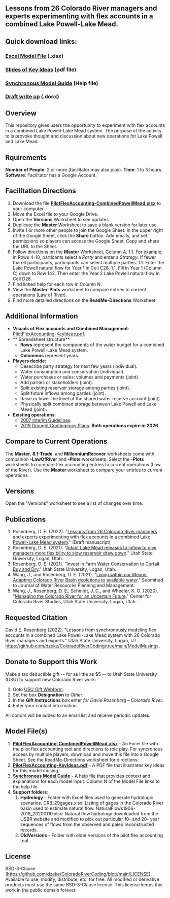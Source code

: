 ## Lessons from 26 Colorado River managers and experts experimenting with flex accounts in a combined Lake Powell-Lake Mead. 

## Quick download links:
### [Excel Model File](https://github.com/dzeke/ColoradoRiverCoding/raw/main/ModelMusings/PilotFlexAccounting-CombinedPowellMead.xlsx) (.xlsx)
### [Slides of Key Ideas](https://github.com/dzeke/ColoradoRiverCoding/raw/main/ModelMusings/PilotFlexAccounting-KeyIdeas.pdf) (pdf file)
### [Synchronous Model Guide](https://github.com/dzeke/ColoradoRiverCoding/blob/main/ModelMusings/Support/ModelGuide/ModelGuide-CombinedLakePowellLakeMead.md) (Help file)
### [Draft write up](https://github.com/dzeke/ColoradoRiverCoding/raw/main/BlogDrafts/3-LessonsFromSynchronouslyModelCombinedLakePowellLakeMeadSystemWith26ColoradoRiverManagersExperts.docx) (.docx)

## Overview														
This repository gives users the opportunity to experiment with flex accounts in a combined Lake Powell-Lake Mead system. The purpose of the activity to is provoke thought and discussion about new operations for Lake Powell and Lake Mead.

## Rquirements
**Number of People**: 2 or more (facilitator may also play).
**Time**: 1 to 3 hours.
**Software**: Facilitator has a Google Account.

## Facilitation Directions
1. Download the file **[PilotFlexAccounting-CombinedPowellMead.xlsx](https://github.com/dzeke/ColoradoRiverCoding/raw/main/ModelMusings/PilotFlexAccounting-CombinedPowellMead.xlsx)** to your computer.
1. Move the Excel file to your Google Drive.
1. Open the **Versions** Worksheet to see updates.
1. Duplicate the **Master** Worksheet to save a blank version for later use. 
1. Invite 1 or more other people to join the Google Sheet. In the upper right of the Google Sheet, click the **Share** button. Add emails, and set permissions so players can access the Google Sheet. Copy and share the URL to the Sheet. 
1. Follow directions on the **Master** Worksheet, Column A.
   1.1. For example, in Rows 4-10, particants select a *Party* and enter a *Strategy*. If fewer than 6 participants, participants can select multiple parties.
   1.1. Enter the Lake Powell natural flow for Year 1 in Cell C28.
   1.1. Fill in Year 1 (Column C) down to Row 142. Then enter the Year 2 Lake Powell natural flow in Cell D28.
1. Find linked help for each row in Column N.
1. View the **Master-Plots** worksheet to compare entries to current operations (Law of River).
1. Find more detailed directions on the **ReadMe-Directions** Worksheet.

## Additional Information
 
 * **Visuals of Flex accounts and Combined Management**: [PilotFlexAccounting-KeyIdeas.pdf](https://github.com/dzeke/ColoradoRiverCoding/raw/main/ModelMusings/PilotFlexAccounting-KeyIdeas.pdf).
 * ** Spreadsheet structure**
   * **Rows** represent the components of the water budget for a combined Lake Powell-Lake Mead system.
   * **Colummns** represent years. 
 * **Players decide**:
      * Desecribe party strategy for next few years (individual).
	  * Water consumption and conservation (individual).
	  * Water purchases or sales: volumes and payments (joint). 
      * Add parties or stakeholders (joint).
	  * Split existing reservoir storage among parties (joint).
	  * Split future inflows among parties (joint). 
	  * Raise or lower the level of the shared water reserve account (joint)
      * Physically split combined storage between Lake Powell and Lake Mead (joint). 
 * **Existing operations**:
	  * [2007 Interim Guidelines](https://www.usbr.gov/lc/region/programs/strategies/RecordofDecision.pdf).
	  * [2019 Drought Contingency Plans](https://www.usbr.gov/dcp/finaldocs.html). **Both operations expire in 2026**.
  
## Compare to Current Operations
The **Master**, **8.1-Trade**, and **MillenniumRecover** worksheets come with companion **-LawOfRiver** and **-Plots** worksheets. Select the **-Plots** worksheets to compare flex accounting entries to current operations (Law of the River). Use the **Master** worksheet to compare your entries to current operations.  

## Versions
Open the "Versions" worksheet to see a list of changes over time. 
 
## Publications
1. Rosenberg, D. E. (2022). "[Lessons from 26 Colorado River managers and experts experimenting with flex accounts in a combined Lake Powell-Lake Mead system](https://github.com/dzeke/ColoradoRiverCoding/raw/main/BlogDrafts/3-LessonsFromSynchronouslyModelCombinedLakePowellLakeMeadSystemWith26ColoradoRiverManagersExperts.docx)." (Draft manuscript)
1. Rosenberg, D. E. (2021). "[Adapt Lake Mead releases to inflow to give managers more flexibility to slow reservoir draw down](https://digitalcommons.usu.edu/water_pubs/170/)." Utah State University, Logan, Utah.
1. Rosenberg, D. E. (2021). "[Invest in Farm Water Conservation to Curtail Buy and Dry](https://digitalcommons.usu.edu/water_pubs/169/)." Utah State University, Logan, Utah.
1. Wang, J., and Rosenberg, D. E. (2021). "[Living within our Means: Adapting Colorado River Basin depletions to available water]( https://digitalcommons.usu.edu/water_pubs/171/)." Submitted to Journal of Water Resources Planning and Management.
1. Wang, J., Rosenberg, D. E., Schmidt, J. C., and Wheeler, K. G. (2020). "[Managing the Colorado River for an Uncertain Future](http://qcnr.usu.edu/coloradoriver/files/CCRS_White_Paper_3.pdf)." Center for Colorado River Studies, Utah State University, Logan, Utah.

## Requested Citation
David E. Rosenberg (2022). "Lessons from synchronously modeling flex accounts in a combined Lake Powell-Lake Mead system with 26 Colorado River managers and experts." Utah State University, Logan, UT. https://github.com/dzeke/ColoradoRiverCoding/tree/main/ModelMusings.

## Donate to Support this Work
Make a tax deductible gift -- for as little as $5 -- to Utah State University (USU) to support new Colorado River work:

1. Goto [USU Gift Webform](https://www.usu.edu/advancement/give/index).
1. Set the box **Designation** to *Other*. 
1. In the **Gift Instructions** box enter *for David Rosenberg – Colorado River*.
1. Enter your contact information.

All donors will be added to an email list and receive periodic updates.

## Model File(s)
1. **[PilotFlexAccounting-CombinedPowellMead.xlsx](https://github.com/dzeke/ColoradoRiverCoding/raw/main/ModelMusings/PilotFlexAccounting-CombinedPowellMead.xlsx)** - An Excel file with the pilot flex accounting tool and directions to role play. For syncronous access by multiple players, download and move this file into a Google Sheet. See the ReadMe-Directions worksheet for directions.
1. **[PilotFlexAccounting-KeyIdeas.pdf](https://github.com/dzeke/ColoradoRiverCoding/raw/main/ModelMusings/PilotFlexAccounting-KeyIdeas.pdf)** - A PDF file that illustrates key ideas for this model musing.
1. **[Synchronous Model Guide](https://github.com/dzeke/ColoradoRiverCoding/blob/main/ModelMusings/Support/ModelGuide/ModelGuide-CombinedLakePowellLakeMead.md)** - A help file that provides context and explanations for each model input. Column N of the Model File links to the help file.
1. **Support folders**:
   1. **Hydrology** - Folder with Excel files used to generate hydrologic scenarios. CRB_29gages.xlsx: Listing of gages in the Colorado River basin used to estimate natural flow. NaturalFlows1906-2018_20200110.xlsx: Natural flow hydrology downloaded from the USBR website and modified to pick out particular 10- and 20- year sequences of flows from the observed and paleo reconstructed records.
   1. **OldVersions** - Folder with older versions of the pilot flex accounting tool.

## License
BSD-3-Clause (https://github.com/dzeke/ColoradoRiverCoding/blob/main/LICENSE). Available to use, modify, distribute, etc. for free.
All modified or derivative products must use the same BSD-3-Clause license. This license keeps this work in the public domain forever.

